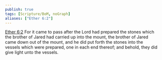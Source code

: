 ```yaml
---
publish: true
tags: [Scripture/BoM, noGraph]
aliases: ["Ether 6:2"]
---
```

[Ether 6:2](https://churchofjesuschrist.org/study/scriptures/bofm/ether/6?lang=eng&id=p2#p2) For it came to pass after the Lord had prepared the stones which the brother of Jared had carried up into the mount, the brother of Jared came down out of the mount, and he did put forth the stones into the vessels which were prepared, one in each end thereof; and behold, they did give light unto the vessels.
